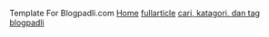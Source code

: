 Template For Blogpadli.com
[Home](https://fadlimuharram.github.io/new-website-template-planning/home/)
[fullarticle](https://fadlimuharram.github.io/new-website-template-planning/fullarticle/)
[cari, katagori, dan tag](https://fadlimuharram.github.io/new-website-template-planning/caritagkatagori/)
[blogpadli](https://blogpadli.com)
